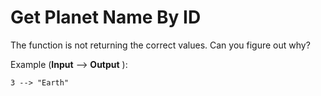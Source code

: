 # Get Planet Name By ID

The function is not returning the correct values. Can you figure out why?

Example (**Input** --> **Output** ):

```
3 --> "Earth"
```